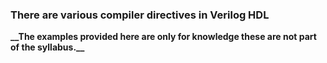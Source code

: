 ### There are various compiler directives in Verilog HDL

<p><b> __The examples provided here are only for knowledge these are not part of the syllabus.__ </b></p>
